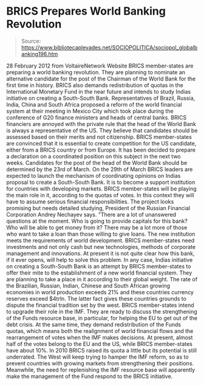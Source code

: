 # BRICS Prepares World Banking Revolution

> Source: https://www.bibliotecapleyades.net/SOCIOPOLITICA/sociopol_globalbanking196.htm

28 February 2012
from
VoltaireNetwork Website
BRICS member-states are preparing a world
banking revolution.
They are planning to nominate an alternative
candidate for the post of the Chairman of
the World Bank for the first time
in history. BRICS also demands redistribution of quotas in
the International
Monetary Fund in the near future and intends to study Indias initiative on
creating a South-South Bank.
Representatives of Brazil, Russia, India, China and South Africa proposed a
reform of the world financial system at their meeting in Mexico City which
took place during the conference of
G20 finance ministers and heads of
central banks.
BRICS financiers are annoyed with the private rule that the head of the
World Bank is always a representative of the US. They believe that
candidates should be assessed based on their merits and not citizenship.
BRICS member-states are convinced that it is
essential to create competition for the US candidate, either from a BRICS
country or from Europe. It has been decided to prepare a declaration on a
coordinated position on this subject in the next two weeks.
Candidates for
the post of the head of the World Bank should be determined by the 23rd of
March.
On the 29th of March BRICS leaders are expected to launch the mechanism of
coordinating opinions on Indias proposal
to create a South-South Bank. It
is to become a support institution for countries with developing markets.
BRICS member-states will be playing the main
role in it, according to the quotas of votes. In this context they will have
to assume serious financial responsibilities.
The project looks promising but needs detailed
studying, President of the Russian Financial Corporation Andrey Nechayev
says.
"There are a lot of unanswered questions at
the moment. Who is going to provide capitals for this bank? Who will be
able to get money from it?
There may be a lot more of those who want to
take a loan than those willing to give loans. The new institution meets
the requirements of world development.
BRICS member-states need investments and not
only cash but new technologies, methods of corporate management and
innovations. At present it is not quite clear how this bank, if it ever
opens, will help to solve this problem.
In any case, Indias initiative on creating a
South-South Bank is an attempt by BRICS member-states to offer their mite to
the establishment of a new world financial system.
They are planning to take a place in it
according to their global weight. The rate of the Brazilian, Russian,
Indian, Chinese and South African growing economies in world production
exceeds 21% and these countries currency reserves exceed $4trln.
The latter fact gives these countries grounds to dispute the financial
tradition set by the west.
BRICS member-states intend to upgrade their role
in the IMF. They are ready to discuss the strengthening of the Funds
resource base, in particular, for helping the EU to get out of the debt
crisis. At the same time, they demand redistribution of the Funds quotas,
which means both the realignment of world financial flows and the
rearrangement of votes when the IMF makes decisions.
At present, almost half of the votes belong to
the EU and the US, while BRICS member-states have about 10%. In 2010 BRICS
raised its quota a little but its potential is still underrated. The West
will keep trying to hamper the IMF reform, so as to prevent countries with
growing markets from strengthening their positions.
Meanwhile, the need for replenishing the IMF
resource base will apparently make the management of the Fund respond to the
BRICS initiative.
